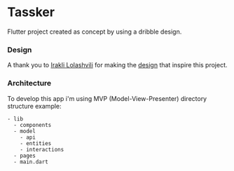 # Tassker

Flutter project created as concept by using a dribble design.

### Design
A thank you to <a href="https://dribbble.com/IrakliLolashvili">Irakli Lolashvili</a> for making the <a href="https://dribbble.com/shots/14911876-Tassker/attachments/6626133?mode=media">design</a> that inspire this project.

### Architecture
To develop this app i'm using MVP (Model-View-Presenter) directory structure example:

```
- lib
  - components
  - model
    - api
    - entities
    - interactions
  - pages
  - main.dart
```
